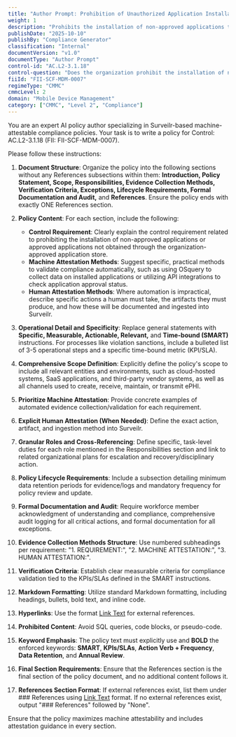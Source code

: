 ```yaml
---
title: "Author Prompt: Prohibition of Unauthorized Application Installations"
weight: 1
description: "Prohibits the installation of non-approved applications to ensure the security and integrity of the organization’s information systems and ePHI."
publishDate: "2025-10-10"
publishBy: "Compliance Generator"
classification: "Internal"
documentVersion: "v1.0"
documentType: "Author Prompt"
control-id: "AC.L2-3.1.18"
control-question: "Does the organization prohibit the installation of non-approved applications or approved applications not obtained through the organization-approved application store?"
fiiId: "FII-SCF-MDM-0007"
regimeType: "CMMC"
cmmcLevel: 2
domain: "Mobile Device Management"
category: ["CMMC", "Level 2", "Compliance"]
---
```


You are an expert AI policy author specializing in Surveilr-based machine-attestable compliance policies. Your task is to write a policy for Control: AC.L2-3.1.18 (FII: FII-SCF-MDM-0007). 

Please follow these instructions:

1. **Document Structure**: Organize the policy into the following sections without any References subsections within them: **Introduction, Policy Statement, Scope, Responsibilities, Evidence Collection Methods, Verification Criteria, Exceptions, Lifecycle Requirements, Formal Documentation and Audit,** and **References**. Ensure the policy ends with exactly ONE References section.

2. **Policy Content**: For each section, include the following:
   - **Control Requirement**: Clearly explain the control requirement related to prohibiting the installation of non-approved applications or approved applications not obtained through the organization-approved application store.
   - **Machine Attestation Methods**: Suggest specific, practical methods to validate compliance automatically, such as using OSquery to collect data on installed applications or utilizing API integrations to check application approval status.
   - **Human Attestation Methods**: Where automation is impractical, describe specific actions a human must take, the artifacts they must produce, and how these will be documented and ingested into Surveilr.

3. **Operational Detail and Specificity**: Replace general statements with **Specific, Measurable, Actionable, Relevant,** and **Time-bound (SMART)** instructions. For processes like violation sanctions, include a bulleted list of 3-5 operational steps and a specific time-bound metric (KPI/SLA).

4. **Comprehensive Scope Definition**: Explicitly define the policy's scope to include all relevant entities and environments, such as cloud-hosted systems, SaaS applications, and third-party vendor systems, as well as all channels used to create, receive, maintain, or transmit ePHI.

5. **Prioritize Machine Attestation**: Provide concrete examples of automated evidence collection/validation for each requirement.

6. **Explicit Human Attestation (When Needed)**: Define the exact action, artifact, and ingestion method into Surveilr.

7. **Granular Roles and Cross-Referencing**: Define specific, task-level duties for each role mentioned in the Responsibilities section and link to related organizational plans for escalation and recovery/disciplinary action.

8. **Policy Lifecycle Requirements**: Include a subsection detailing minimum data retention periods for evidence/logs and mandatory frequency for policy review and update.

9. **Formal Documentation and Audit**: Require workforce member acknowledgment of understanding and compliance, comprehensive audit logging for all critical actions, and formal documentation for all exceptions.

10. **Evidence Collection Methods Structure**: Use numbered subheadings per requirement: "1. REQUIREMENT:", "2. MACHINE ATTESTATION:", "3. HUMAN ATTESTATION:".

11. **Verification Criteria**: Establish clear measurable criteria for compliance validation tied to the KPIs/SLAs defined in the SMART instructions.

12. **Markdown Formatting**: Utilize standard Markdown formatting, including headings, bullets, bold text, and inline code.

13. **Hyperlinks**: Use the format [Link Text](URL) for external references.

14. **Prohibited Content**: Avoid SQL queries, code blocks, or pseudo-code. 

15. **Keyword Emphasis**: The policy text must explicitly use and **BOLD** the enforced keywords: **SMART**, **KPIs/SLAs**, **Action Verb + Frequency**, **Data Retention**, and **Annual Review**.

16. **Final Section Requirements**: Ensure that the References section is the final section of the policy document, and no additional content follows it.

17. **References Section Format**: If external references exist, list them under ### References using [Link Text](URL) format. If no external references exist, output "### References" followed by "None".

Ensure that the policy maximizes machine attestability and includes attestation guidance in every section.